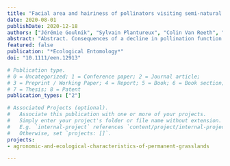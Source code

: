 ```yaml
---
title: "Facial area and hairiness of pollinators visiting semi-natural grassland wild plants predict their facial pollen load"
date: 2020-08-01
publishDate: 2020-12-18
authors: ["Jérémie Goulnik", "Sylvain Plantureux", "Colin Van Reeth", "Mathilde Baude", "Geoffrey Mesbahi", "Alice Michelot-Antalik"]
abstract: "Abstract. Consequences of a decline in pollination function in semi‐natural ecosystems are largely unknown due to variability in pollinator effectiveness, that is, their contribution to pollen deposition alone. While pollination effectiveness has been shown to be related to body size and hairiness of pollinators for some crops, studies encompassing a wide diversity of pollinators interacting with wild plant communities are lacking. Thus, the relationships between pollen load, which is a measurement of pollen transport ability and a proxy of pollinator effectiveness, and morphological traits of pollinators sampled in 16 grasslands in Moselle, France, were investigated. The area, hairiness, and pollen load of each pollinator's face were measured for 658 individuals from 127 bee and fly species interacting with 36 wild plant species. Pollinator dry mass was also measured on 543 individuals from 109 species. Dry body mass and facial area of pollinators were positively linked. This study highlights that bees transported significantly more pollen grains on their face than flies. Furthermore, bees' faces were larger and hairier. We also found that pollinators' facial pollen load increased with facial area and hairiness when we considered all pollinators. However, hairiness is not significant within pollinator group (bees or flies), mirroring a potential phylogenetic signal. Hence, this study shows a wide diversity of pollinator and plant species in which larger and hairier pollinators may transport more pollen grains, at least on their face. However, future studies involving other pollinator body parts are needed to generalise these relationships."
featured: false
publication: "*Ecological Entomology*"
doi: "10.1111/een.12913"

# Publication type.
# 0 = Uncategorized; 1 = Conference paper; 2 = Journal article;
# 3 = Preprint / Working Paper; 4 = Report; 5 = Book; 6 = Book section;
# 7 = Thesis; 8 = Patent
publication_types: ["2"]

# Associated Projects (optional).
#   Associate this publication with one or more of your projects.
#   Simply enter your project's folder or file name without extension.
#   E.g. `internal-project` references `content/project/internal-project/index.md`.
#   Otherwise, set `projects: []`.
projects:
- agronomic-and-ecological-characteristics-of-permanent-grasslands

---
```

